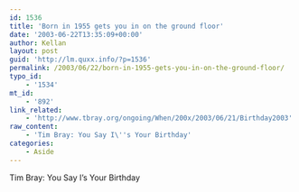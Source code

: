 ```yaml
---
id: 1536
title: 'Born in 1955 gets you in on the ground floor'
date: '2003-06-22T13:35:09+00:00'
author: Kellan
layout: post
guid: 'http://lm.quxx.info/?p=1536'
permalink: /2003/06/22/born-in-1955-gets-you-in-on-the-ground-floor/
typo_id:
    - '1534'
mt_id:
    - '892'
link_related:
    - 'http://www.tbray.org/ongoing/When/200x/2003/06/21/Birthday2003'
raw_content:
    - 'Tim Bray: You Say I\''s Your Birthday'
categories:
    - Aside
---
```


Tim Bray: You Say I’s Your Birthday